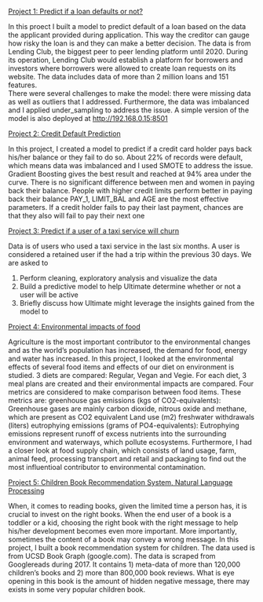 [Project 1: Predict if a loan defaults or not?](somayehY/LoanDefaultPrediction (github.com))


In this proect I built a model to predict default of a loan based on the data the applicant provided during application. This way the creditor can gauge how risky the loan is and they can make a better decision. 
The data is from Lending Club, the biggest peer to peer lending platform until 2020. During its operation, Lending Club would establish a platform for borrowers and investors where borrowers were allowed to create loan requests on its website. The data includes data of more than 2 million loans and 151 features.  
There were several challenges to make the model: there were missing data as well as outliers that I addressed. Furthermore, the data was imbalanced and I applied under_sampling to address the issue.
A simple version of the model is also deployed at http://192.168.0.15:8501


[Project 2: Credit Default Prediction](https://github.com/somayehY/CreditDefaultPrediction)


In this project, I created a model to predict if a credit card holder pays back his/her balance or they fail to do so.
About 22% of records were default, which means data was imbalanced and I used SMOTE to address the issue.
Gradient Boosting gives the best result and reached at 94% area under the curve.
There is no significant difference between men and women in paying back their balance.
People with higher credit limits perform better in paying back their balance
PAY_1, LIMIT_BAL and AGE are the most effective parameters.
If a credit holder fails to pay their last payment, chances are that they also will fail to pay their next one


[Project 3: Predict if a user of a taxi service will churn](https://github.com/somayehY/Time_Series_Ultimate_Challenge)


Data is of users who used a taxi service in the last six months. A user is considered a retained user if the had a trip within the previous 30 days. We are asked to
1.	Perform cleaning, exploratory analysis and visualize the data
2.	Build a predictive model to help Ultimate determine whether or not a user will be active
3.	Briefly discuss how Ultimate might leverage the insights gained from the model to

[Project 4: Environmental impacts of food](somayehY/Environmental-Impact--of-Food (github.com))


Agriculture is the most important contributor to the environmental changes and as the world’s population has increased, the demand for food, energy and water has increased. In this project, I looked at the environmental effects of several food items and effects of our diet on environment is studied. 3 diets are compared: Regular, Vegan and Vegie. For each diet, 3 meal plans are created and their environmental impacts are compared.
Four metrics are considered to make comparison between food items. These metrics are:
greenhouse gas emissions (kgs of CO2-equivalents): Greenhouse gases are mainly carbon dioxide, nitrous oxide and methane, which are present as CO2 equivalent
Land use (m2)
freshwater withdrawals (liters)
eutrophying emissions (grams of PO4-equivalents): Eutrophying emissions represent runoff of excess nutrients into the surrounding environment and waterways, which pollute ecosystems.
Furthermore, I had a closer look at food supply chain, which consists of land usage, farm, animal feed, processing transport and retail and packaging to find out the most influentioal contributor to environmental contamination.


[Project 5: Children Book Recommendation System, Natural Language Processing](somayehY/Children-Book-Recommendation-system (github.com))

When, it comes to reading books, given the limited time a person has, it is crucial to invest on the right books. When the end user of a book is a toddler or a kid, choosing the right book with the right message to help his/her development becomes even more important. More importantly, sometimes the content of a book may convey a wrong message. In this project, I built a book recommendation system for children. The data used is from UCSD Book Graph (google.com). The data is scraped from Googlereads during 2017. It contains 1) meta-data of more than 120,000 children’s books and 2) more than 800,000 book reviews. 
What is eye opening in this book is the amount of hidden negative message, there may exists in some very popular children book.





